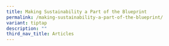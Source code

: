 ```yaml
---
title: Making Sustainability a Part of the Blueprint
permalink: /making-sustainability-a-part-of-the-blueprint/
variant: tiptap
description: ""
third_nav_title: Articles
---
```

